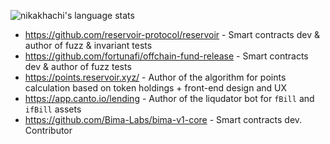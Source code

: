 ![nikakhachi's language stats](https://github-readme-stats.vercel.app/api/top-langs/?username=nikakhachi&hide=HTML&`&langs_count=4&layout=compact)

- https://github.com/reservoir-protocol/reservoir - Smart contracts dev & author of fuzz & invariant tests
- https://github.com/fortunafi/offchain-fund-release - Smart contracts dev & author of fuzz tests
- https://points.reservoir.xyz/ - Author of the algorithm for points calculation based on token holdings + front-end design and UX
- https://app.canto.io/lending - Author of the liqudator bot for `fBill` and `ifBill` assets
- https://github.com/Bima-Labs/bima-v1-core - Smart contracts dev. Contributor
